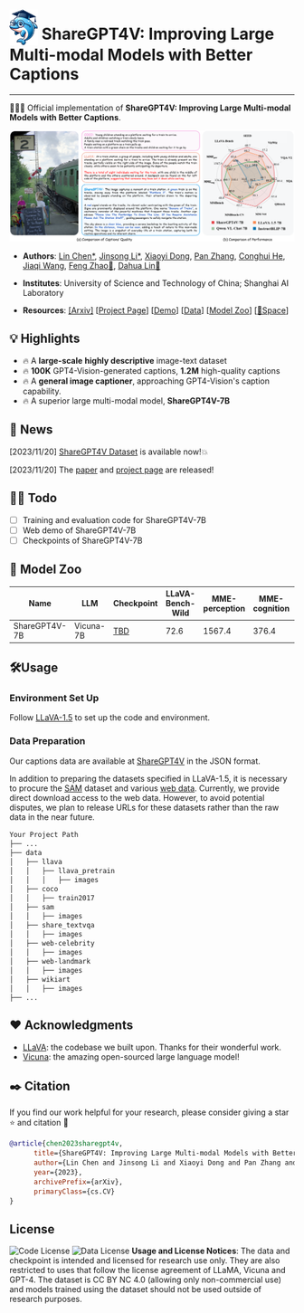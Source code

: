 # <img src="https://raw.githubusercontent.com/ShareGPT4V/ShareGPT4V-Resources/master/images/logo_tight.png" style="vertical-align: -10px;" :height="50px" width="50px"> ShareGPT4V: Improving Large Multi-modal Models with Better Captions

---

🚀🚀🚀 Official implementation of **ShareGPT4V: Improving Large Multi-modal Models with Better Captions**.
<p align="center">
  <img src="https://raw.githubusercontent.com/ShareGPT4V/ShareGPT4V-Resources/master/images/teaser.png">
</p>

- **Authors**: [Lin Chen*](https://lin-chen.site), [Jinsong Li*](https://li-jinsong.github.io/), [Xiaoyi Dong](https://scholar.google.com/citations?user=FscToE0AAAAJ&hl=en), [Pan Zhang](https://panzhang0212.github.io/), [Conghui He](https://conghui.github.io/), [Jiaqi Wang](https://myownskyw7.github.io/), [Feng Zhao📧](https://scholar.google.com/citations?hl=en&user=r6CvuOUAAAAJ), [Dahua Lin📧](http://dahua.site/)

- **Institutes**: University of Science and Technology of China; Shanghai AI Laboratory
- **Resources**: [[Arxiv]]() [[Project Page](https://ShareGPT4V.github.io/)] [[Demo]()] [[Data](https://huggingface.co/datasets/Lin-Chen/ShareGPT4V)] [[Model Zoo]()] [[🤗Space]()]

## 💡 Highlights
- 🔥 A **large-scale** **highly descriptive** image-text dataset
- 🔥 **100K** GPT4-Vision-generated captions, **1.2M** high-quality captions
- 🔥 A **general image captioner**, approaching GPT4-Vision's caption capability.
- 🔥 A superior large multi-modal model, **ShareGPT4V-7B**

## 📜 News
[2023/11/20] [ShareGPT4V Dataset](https://huggingface.co/datasets/Lin-Chen/ShareGPT4V) is available now!💥

[2023/11/20] The [paper]() and [project page](https://ShareGPT4V.github.io/) are released!

## 👨‍💻 Todo
- [ ] Training and evaluation code for ShareGPT4V-7B
- [ ] Web demo of ShareGPT4V-7B
- [ ] Checkpoints of ShareGPT4V-7B

## 🤖 Model Zoo

| Name | LLM | Checkpoint | LLaVA-Bench-Wild | MME-perception | MME-cognition | MMBench | MMBench-CN | SEED-image | MM-Vet | QBench | SQA-image | VQA-v2 | VizWiz |
|---|---|---|---|---|---|---|---|---|---|---|---|---|---|
| ShareGPT4V-7B | Vicuna-7B | [TBD]() | 72.6 | 1567.4 | 376.4 | 68.8 | 62.2 | 69.7 | 37.6 | 63.4 | 68.4 | 80.6 | 57.2 |



## 🛠️Usage

### Environment Set Up
Follow [LLaVA-1.5](https://github.com/haotian-liu/LLaVA) to set up the code and environment.

### Data Preparation

Our captions data are available at [ShareGPT4V](https://huggingface.co/datasets/Lin-Chen/ShareGPT4V) in the JSON format.

In addition to preparing the datasets specified in LLaVA-1.5, it is necessary to procure the [SAM](https://ai.meta.com/datasets/segment-anything-downloads/) dataset and various [web data](https://drive.google.com/drive/folders/1tCUQ-sq6vdshZVkF0ZeF3K4eztkXJgax?usp=sharing). Currently, we provide direct download access to the web data. However, to avoid potential disputes, we plan to release URLs for these datasets rather than the raw data in the near future.

```none
Your Project Path
├── ...
├── data
│   ├── llava
│   │   ├── llava_pretrain
│   │   │   ├── images
│   ├── coco
│   │   ├── train2017
│   ├── sam
│   │   ├── images
│   ├── share_textvqa
│   │   ├── images
│   ├── web-celebrity
│   │   ├── images
│   ├── web-landmark
│   │   ├── images
│   ├── wikiart
│   │   ├── images
├── ...
```

## ❤️ Acknowledgments
- [LLaVA](https://github.com/haotian-liu/LLaVA): the codebase we built upon. Thanks for their wonderful work.
- [Vicuna](https://github.com/lm-sys/FastChat): the amazing open-sourced large language model!

## ✒️ Citation
If you find our work helpful for your research, please consider giving a star ⭐ and citation 📝
```bibtex
@article{chen2023sharegpt4v,
      title={ShareGPT4V: Improving Large Multi-modal Models with Better Captions}, 
      author={Lin Chen and Jinsong Li and Xiaoyi Dong and Pan Zhang and Conghui He and Jiaqi Wang and Feng Zhao and Dahua Lin},
      year={2023},
      archivePrefix={arXiv},
      primaryClass={cs.CV}
}
```

## License
![Code License](https://img.shields.io/badge/Code%20License-Apache_2.0-green.svg) ![Data License](https://img.shields.io/badge/Data%20License-CC%20By%20NC%204.0-red.svg) **Usage and License Notices**: The data and checkpoint is intended and licensed for research use only. They are also restricted to uses that follow the license agreement of LLaMA, Vicuna and GPT-4. The dataset is CC BY NC 4.0 (allowing only non-commercial use) and models trained using the dataset should not be used outside of research purposes.
